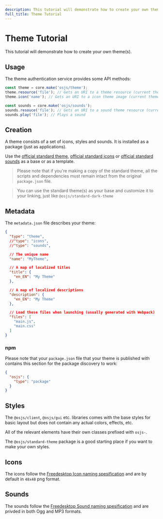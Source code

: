 ```yaml
---
description: This tutorial will demonstrate how to create your own theme(s).
full_title: Theme Tutorial
---
```


# Theme Tutorial

This tutorial will demonstrate how to create your own theme(s).

## Usage

The theme authentication service provides some API methods:

```javascript
const theme = core.make('osjs/theme');
theme.resource('file'); // Gets an URI to a theme resource (current theme)
theme.icon('name'); // Gets an URI to a icon theme image (current theme)

const sounds = core.make('osjs/sounds');
sounds.resouce('file'); // Gets an URI to a sound theme resource (current theme)
sounds.play('file'); // Plays a sound
```

## Creation

A theme consists of a set of icons, styles and sounds. It is installed as a package (just as applications).

Use the [official standard theme](https://github.com/os-js/osjs-standard-theme), [official standard icons](https://github.com/os-js/osjs-gnome-icons) or [official standard sounds](https://github.com/os-js/osjs-freedesktop-sounds) as a base or as a template.

> Please note that if you're making a copy of the standard theme, all the scripts and dependencies must remain intact from the original `package.json` file.

> You can use the standard theme(s) as your base and customize it to your linking, just like `@osjs/standard-dark-theme`

## Metadata

The `metadata.json` file describes your theme:

```json
{
  "type": "theme",
  //"type": "icons",
  //"type": "sounds",

  // The unique name
  "name": "MyTheme",

  // A map of localized titles
  "title": {
    "en_EN": "My Theme"
  },

  // A map of localized descriptions
  "description": {
    "en_EN": "My Theme"
  },

  // Load these files when launching (usually generated with Webpack)
  "files": [
    "main.js",
    "main.css"
  ]
}
```

### npm

Please note that your `package.json` file that your theme is published with contains this section for the package discovery to work:

```json
{
  "osjs": {
    "type": "package"
  }
}
```

## Styles

The `@osjs/client`, `@osjs/gui` etc. libraries comes with the base styles for basic layout but does not contain any actual colors, effects, etc.

All of the relevant elements have their own classes prefixed with `osjs-`.

The `@osjs/standard-theme` package is a good starting place if you want to make your own styles.

## Icons

The icons follow the [Freedesktop Icon naming spesification](https://specifications.freedesktop.org/icon-naming-spec/icon-naming-spec-latest.html) and are by default in `48x48` png format.

## Sounds

The sounds follow the [Freedesktop Sound naming spesification](http://0pointer.de/public/sound-naming-spec.html) and are privded in both Ogg and MP3 formats.

